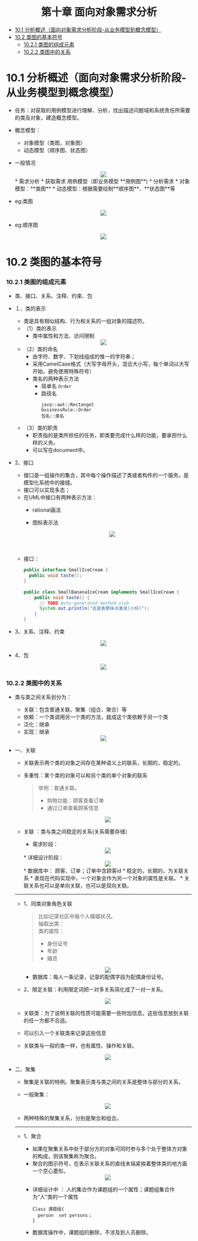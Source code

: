 <h1 align="center">第十章  面向对象需求分析</h1>

* [10.1 分析概述（面向对象需求分析阶段-从业务模型到概念模型）](#101-分析概述面向对象需求分析阶段从业务模型到概念模型)
* [10.2 类图的基本符号](#102-类图的基本符号)
	* [10.2.1 类图的组成元素](#1021-类图的组成元素)
	* [10.2.2 类图中的关系](#1022-类图中的关系)


#  10.1 分析概述（面向对象需求分析阶段-从业务模型到概念模型）
* 任务：对获取的用例模型进行理解、分析，找出描述问题域和系统责任所需要的类及对象，建造概念模型。
* 概念模型：
	* 对象模型（类图，对象图）
	* 动态模型（顺序图、状态图）
* 一般情况

	<div align="center"><img src="./img/1011.png"/></div>
	* 需求分析
		* 获取需求   用例模型（即业务模型 **用例图**)
		* 分析需求
			* 对象模型：**类图**
			* 动态模型：根据需要绘制**顺序图**、**状态图**等

* eg:类图

	<div align="center"><img src="./img/1012.png"/></div>

* eg:顺序图

	<div align="center"><img src="./img/1013.png"/></div>

# 10.2 类图的基本符号
### 10.2.1 类图的组成元素
* 类、接口、关系、注释、约束、包

* １、类的表示
	* 类是具有相似结构、行为和关系的一组对象的描述符。
	* （1）类的表示
		* 类中属性和方法、访问限制

	<div align="center"><img src="./img/10211.png"/></div>

	* （2）类的命名
		* 由字符、数字、下划线组成的惟一的字符串；
		* 采用CamelCase格式（大写字母开头，混合大小写，每个单词以大写开始，避免使用特殊符号）
		* 类名的两种表示方法
			* 简单名   `Order`
			* 路径名　
			  ```
			  java::awt::Rectanget
			  businessRule::Order
			  包名::类名
			  ```
	* （3）类的职责
		* 职责指的是类所担任的任务，即类要完成什么样的功能，要承担什么样的义务。
		* 可以写在document中。
* 2、接口   
	* 接口是一组操作的集合，其中每个操作描述了类或者构件的一个服务。是模型化系统中的接缝。
	* 接口可以实现多态； 
	* 在UML中接口有两种表示方法：
		* rational画法
		* 图标表示法

			<div align="center"><img src="./img/10212.png"/></div>
     　
	* 接口：

	  ```java
	  public interface SmallIceCream {
	  	public void taste();
	  }
	
	  public class SmallBananaIceCream implements SmallIceCream {
		  public void taste() {
		  	// TODO Auto-generated method stub
		  	System.out.println("这是香蕉味冰激凌(小份)");
		  }
	  }
	  ```

* 3、关系、注释、约束

	<div align="center"><img src="./img/10213.png"/></div>

* 4、包

	<div align="center"><img src="./img/10214.png"/></div>

### 10.2.2 类图中的关系
* 类与类之间关系划分为：
	* 关联：包含普通关联、聚集（组合、聚合）等
	* 依赖：一个类调用另一个类的方法，就成这个类依赖于另一个类
	* 泛化：继承
	* 实现：继承

	<div align="center"><img src="./img/10221.png"/></div>

* 一、关联
	* 关联表示两个类的对象之间存在某种语义上的联系，长期的，稳定的。
	* 多重性：某个类的对象可以和另个类的单个对象的联系
	  
	  >举例：普通关联。
		>* 购物功能：顾客查看订单
		>* 通过订单查看顾客信息
	
		<div align="center"><img src="./img/10222.png"/></div>
	
	* 关联 ：类与类之间稳定的关系(关系需要存储）
		* 需求阶段：

		<div align="center"><img src="./img/10223.png"/></div>
		* 详细设计阶段：

		<div align="center"><img src="./img/10224.png"/></div>
		* 数据库中： 顾客、订单；订单中含顾客id 
		* 稳定的，长期的，为关联关系
		* 表现在代码实现中，一个对象会作为另一个对象的属性是关联。 
		* 关联关系也可以是单向关联，也可以是双向关联。

	-----------------------

	* 1、同类对象角色关联
	  
	  >比如记录社区中每个人婚姻状况。</br>
	  >抽取出类：</br>
	  >类的属性：</br>
		>* 身份证号</br>
		>* 年龄</br>
		>* 婚否
                          
		<div align="center"><img src="./img/10225.png"/></div>

		* 数据库：每人一条记录，记录的配偶字段为配偶身份证号。

	* 2、限定关联：利用限定词把一对多关系简化成了一对一关系。

		<div align="center"><img src="./img/10226.png"/></div>

	* 关联类：为了说明关联的性质可能需要一些附加信息。这些信息放到关联的任一方都不合适。
	* 可以引入一个关联类来记录这些信息
	* 关联类与一般的类一样，也有属性、操作和关联。

		<div align="center"><img src="./img/10227.png"/></div>
 

* 二、聚集
	* 聚集是关联的特例。聚集表示类与类之间的关系是整体与部分的关系。
	* 一般聚集：

		<div align="center"><img src="./img/10228.png"/></div>
	
	* 两种特殊的聚集关系，分别是聚合和组合。

	-------------

	* 1、聚合
		* 如果在聚集关系中处于部分方的对象可同时参与多个处于整体方对象的构成，则该聚集称为聚合。
		* 聚合的图示符号，在表示关联关系的直线末端紧挨着整体类的地方画一个空心菱形。

		<div align="center"><img src="./img/10229.png"/></div>

		* 详细设计中 ： 人的集合作为课题组的一个属性；课题组集合作为“人”类的一个属性

		  ```
		  Class 课题组{
		  	person  set persons；
		  }
		  ```

		* 数据库操作中，课题组的删除，不涉及到人员删除。



